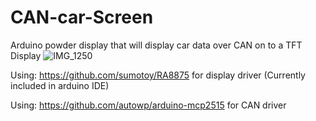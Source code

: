 # CAN-car-Screen
Arduino powder display that will display car data over CAN on to a TFT Display
![IMG_1250](https://github.com/user-attachments/assets/0b2ec6b9-b187-4029-83ed-054e06b77d36)

Using:
https://github.com/sumotoy/RA8875 for display driver (Currently included in arduino IDE)

Using:
https://github.com/autowp/arduino-mcp2515 for CAN driver
